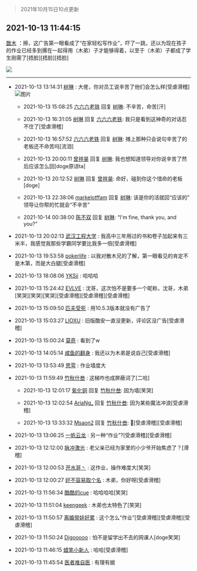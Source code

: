 > 2021年10月15日10点更新
<link rel="stylesheet" href="https://cdn.jsdelivr.net/gh/taotie6/sampleJSON@main/css/photo_show.css">
<meta name="referrer" content="no-referrer" />


 ## 2021-10-13 11:44:15 

 [㪚木](https://www.coolapk.com/feed/30657543?shareKey=MDk3NWZhNDE5NzE4NjE2NjVhMGY~) ：擦，这广告第一眼看成了“在家轻松写作业”，吓了一跳，还以为现在孩子的作业已经多到摞在一起得用（木弟）子才能够得着，以至于（木弟）子都成了学生刚需了[捂脸][捂脸][捂脸] 

<div class="album">
<img class="img-item" src="https://image.coolapk.com/feed/2021/1013/11/1081091_c5413141_6588_8627@1080x2340.jpeg" />
</div>

 ------- 

- 2021-10-13 13:14:31 [树琳](uid=1807052) : 大佬，你对员工说辛苦了他们会怎么样[受虐滑稽] ![图片](https://image.coolapk.com/feed/2021/1013/13/1807052_594fecdd_2070_8896@1080x2340.jpeg)

    - 2021-10-13 15:08:25 [六六六老铁](uid=1165265) 回复 [树琳](uid=1807052): 不辛苦，命苦[汗] 

    - 2021-10-13 16:31:05 [树琳](uid=1807052) 回复 [六六六老铁](uid=1165265): 我只是看到这神奇的对话忍不住了[受虐滑稽] 

    - 2021-10-13 16:57:52 [六六六老铁](uid=1165265) 回复 [树琳](uid=1807052): 摊上那种只会说句辛苦了的老板还不命苦吗[流泪] 

    - 2021-10-13 20:00:11 [曾祥昊](uid=6695078) 回复 [树琳](uid=1807052): 我也想知道领导对你说辛苦了然后应该怎么回[doge原谅ta] 

    - 2021-10-13 20:12:52 [树琳](uid=1807052) 回复 [曾祥昊](uid=6695078): 命好，碰到你这个惜命的老板[doge] 

    - 2021-10-13 22:38:06 [markelotffam](uid=3933267) 回复 [树琳](uid=1807052): 该是你的活就回“应该的”
领导让你帮的忙就会“不辛苦” 

    - 2021-10-14 00:38:00 [陈不双](uid=3701802) 回复 [树琳](uid=1807052): “I&#039;m fine, thank you, and you?” 

- 2021-10-13 20:02:13 [武汉工程大学](uid=698739) : 我高中三年用过的书和卷子加起来有三米半，我感觉我那些学霸同学要比我多一倍[受虐滑稽] 

- 2021-10-13 19:53:58 [pokerlife](uid=575409) : 以我对散木兄的了解，第一眼看见的肯定不是木第，而是大白腿[受虐滑稽] 

- 2021-10-13 18:08:06 [YKSii](uid=2291498) : 哈哈哈 

- 2021-10-13 15:24:42 [EVLVE](uid=624501) : 沈哥，这次怕不是要多一个昵称，沈哥，木弟[笑哭][笑哭][笑哭][受虐滑稽][受虐滑稽][受虐滑稽] 

- 2021-10-13 15:09:50 [匹夫受死](uid=1793415) : 用10.5.3版本就没有广告了 

- 2021-10-13 15:03:27 [LIOXU](uid=2824671) : 旧版酷安一直没更新，评论区没广告[受虐滑稽] 

- 2021-10-13 15:00:24 [莫奇](uid=131936) : 看到了w 

- 2021-10-13 14:05:14 [咸鱼的翻身](uid=3945270) : 我还以为木弟是说自己[受虐滑稽] 

- 2021-10-13 13:53:49 [思雩](uid=6140056) : 作业墙度大 

- 2021-10-13 11:59:49 [竹秋什叁](uid=2319428) : 这梯咋也成屏蔽词了[二哈] 

    - 2021-10-13 12:01:17 [氧化铜](uid=1042951) 回复 [竹秋什叁](uid=2319428): 因为墙[笑哭] 

    - 2021-10-13 12:02:54 [AriaNg_](uid=3504887) 回复 [竹秋什叁](uid=2319428): 因为某些魔法冲浪[受虐滑稽] 

    - 2021-10-13 13:33:32 [Msaon2](uid=3407679) 回复 [竹秋什叁](uid=2319428): 🚁[受虐滑稽][受虐滑稽] 

- 2021-10-13 13:06:25 [一帆云龙](uid=659185) : 另一种“作业”?[受虐滑稽][受虐滑稽] 

- 2021-10-13 12:12:00 [脉冲激光](uid=1825566) : 老父亲已经为家里的小少爷开始焦虑了？[滑稽] 

- 2021-10-13 12:00:53 [开水哥丶](uid=608451) : 这作业，操作难度大[笑哭] 

- 2021-10-13 12:00:27 [好不容易取个名](uid=4091765) : 木弟，你好呀[受虐滑稽] 

- 2021-10-13 11:56:34 [酷酷的cue](uid=2882563) : 哈哈哈哈[笑哭] 

- 2021-10-13 11:51:04 [keengeek](uid=581220) : 木弟也太特色了[笑哭] 

- 2021-10-13 11:50:57 [离婚带娃好累](uid=8385282) : 这个怎么“作业”[受虐滑稽][受虐滑稽][受虐滑稽] 

- 2021-10-13 11:50:24 [Digooooo](uid=1344187) : 怕不是留学出不去的网课人[doge笑哭] 

- 2021-10-13 11:46:15 [蜡笔小新人](uid=4236945) : 哈哈[受虐滑稽] 

- 2021-10-13 11:45:54 [医者难自医](uid=2996054) : 有理有据 

